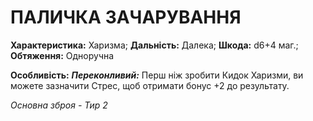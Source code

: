 ﻿# ПАЛИЧКА ЗАЧАРУВАННЯ

**Характеристика:** Харизма; **Дальність:** Далека; **Шкода:** d6+4 маг.; **Обтяження:** Одноручна

**Особливість:** ***Переконливий:*** Перш ніж зробити Кидок Харизми, ви можете зазначити Стрес, щоб отримати бонус +2 до результату.

*Основна зброя - Тир 2*